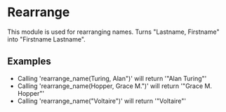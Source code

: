 Rearrange
=========

This module is used for rearranging names.
Turns "Lastname, Firstname" into "Firstname Lastname".

## Examples

* Calling 'rearrange_name(Turing, Alan")' will return '"Alan Turing"'
* Calling 'rearrange_name(Hopper, Grace M.")' will return '"Grace M. Hopper"'
* Calling 'rearrange_name("Voltaire")' will return '"Voltaire"'
